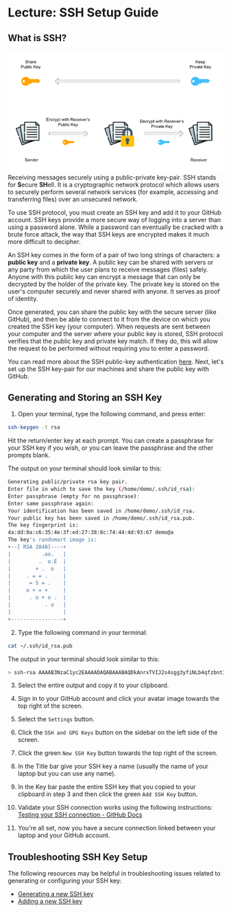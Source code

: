 # Lecture: SSH Setup Guide

## What is SSH?
![SSH](./images/ssh.png)
Receiving messages securely using a public-private key-pair.
SSH stands for **S**ecure **SH**ell. It is a cryptographic network protocol which allows users to securely perform several network services (for example, accessing and transferring files) over an unsecured network.

To use SSH protocol, you must create an SSH key and add it to your GitHub account. SSH keys provide a more secure way of logging into a server than using a password alone. While a password can eventually be cracked with a brute force attack, the way that SSH keys are encrypted makes it much more difficult to decipher.

An SSH key comes in the form of a pair of two long strings of characters: a **public key** and a **private key**. A public key can be shared with servers or any party from which the user plans to receive messages (files) safely. Anyone with this public key can encrypt a message that can only be decrypted by the holder of the private key. The private key is stored on the user's computer securely and never shared with anyone. It serves as proof of identity.

Once generated, you can share the public key with the secure server (like GitHub), and then be able to connect to it from the device on which you created the SSH key (your computer). When requests are sent between your computer and the server where your public key is stored, SSH protocol verifies that the public key and private key match. If they do, this will allow the request to be performed without requiring you to enter a password.

You can read more about the SSH public-key authentication [here](https://www.ssh.com/academy/ssh/public-key-authentication). Next, let's set up the SSH key-pair for our machines and share the public key with GitHub.

## Generating and Storing an SSH Key
1. Open your terminal, type the following command, and press enter:
```bash
ssh-keygen -t rsa
```

Hit the return/enter key at each prompt. You can create a passphrase for your SSH key if you wish, or you can leave the passphrase and the other prompts blank.

The output on your terminal should look similar to this:
```bash
Generating public/private rsa key pair.
Enter file in which to save the key (/home/demo/.ssh/id_rsa):
Enter passphrase (empty for no passphrase):
Enter same passphrase again:
Your identification has been saved in /home/demo/.ssh/id_rsa.
Your public key has been saved in /home/demo/.ssh/id_rsa.pub.
The key fingerprint is:
4a:dd:0a:c6:35:4e:3f:ed:27:38:8c:74:44:4d:93:67 demo@a
The key's randomart image is:
+--[ RSA 2048]----+
|          .oo.   |
|         .  o.E  |
|        + .  o   |
|     . = = .     |
|      = S = .    |
|     o + = +     |
|      . o + o .  |
|           . o   |
|                 |
+-----------------+
```

2. Type the following command in your terminal:
```bash
cat ~/.ssh/id_rsa.pub
```
The output in your terminal should look similar to this:
```bash
> ssh-rsa AAAAB3NzaC1yc2EAAAADAQABAAABAQDkAnrxTVIJ2s4sgg3yfiNLb4qfzbntIzM3D1AXNsJp1hbDDr0sDnnOiwRvRRx3aYwPyaiqzZ0wExutkMN3dpmu58gxLKb/L6Trc0dkSTO2TvCPCYLSRaMD3EInChGQukcypCV7FqO/qt/pUGgcODgWX8a6sjdtpGYj0w0hOnvYEmSBJ/w78xPNkY5Cg5uO3ZOUIvz3E1ilHxC3qERpkHLC+OoQoVkpqwpnzZYoJ3eqcMTnW216pytL2/JL4sAxOBPYfr+lIG3vYk3E1kyi7/3vQy/TGp28T+nUCUD55xLuc1OjBSv2HFXXraeW3lu5cVFfW8Su1VdKeu5O5Lf5aBx/ youruser@yourcomputer
```

3. Select the entire output and copy it to your clipboard.

4. Sign in to your GitHub account and click your avatar image towards the top right of the screen.

5. Select the `Settings` button.

6. Click the `SSH and GPG Keys` button on the sidebar on the left side of the screen.

7. Click the green `New SSH Key` button towards the top right of the screen.

8. In the Title bar give your SSH key a name (usually the name of your laptop but you can use any name).

9. In the Key bar paste the entire SSH key that you copied to your clipboard in step 3 and then click the green `Add SSH Key` button.

10. Validate your SSH connection works using the following instructions: [Testing your SSH connection - GitHub Docs](https://docs.github.com/en/authentication/connecting-to-github-with-ssh/testing-your-ssh-connection)

11. You're all set, now you have a secure connection linked between your laptop and your GitHub account.

## Troubleshooting SSH Key Setup
The following resources may be helpful in troubleshooting issues related to generating or configuring your SSH key:

* [Generating a new SSH key](https://docs.github.com/en/github/authenticating-to-github/connecting-to-github-with-ssh/generating-a-new-ssh-key-and-adding-it-to-the-ssh-agent)
* [Adding a new SSH key](https://docs.github.com/en/github/authenticating-to-github/connecting-to-github-with-ssh/adding-a-new-ssh-key-to-your-github-account)